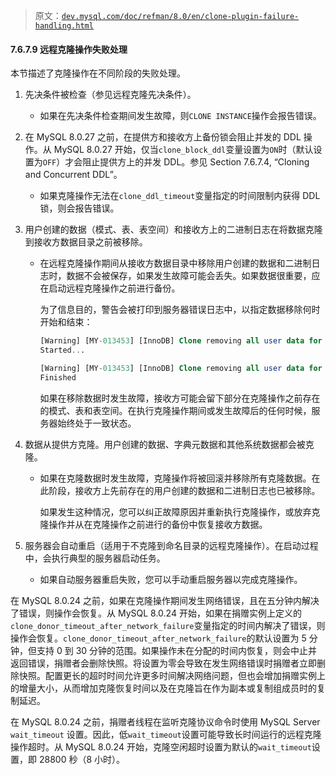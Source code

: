 > 原文：[`dev.mysql.com/doc/refman/8.0/en/clone-plugin-failure-handling.html`](https://dev.mysql.com/doc/refman/8.0/en/clone-plugin-failure-handling.html)

#### 7.6.7.9 远程克隆操作失败处理

本节描述了克隆操作在不同阶段的失败处理。

1.  先决条件被检查（参见远程克隆先决条件）。

    +   如果在先决条件检查期间发生故障，则`CLONE INSTANCE`操作会报告错误。

1.  在 MySQL 8.0.27 之前，在提供方和接收方上备份锁会阻止并发的 DDL 操作。从 MySQL 8.0.27 开始，仅当`clone_block_ddl`变量设置为`ON`时（默认设置为`OFF`）才会阻止提供方上的并发 DDL。参见 Section 7.6.7.4, “Cloning and Concurrent DDL”。

    +   如果克隆操作无法在`clone_ddl_timeout`变量指定的时间限制内获得 DDL 锁，则会报告错误。

1.  用户创建的数据（模式、表、表空间）和接收方上的二进制日志在将数据克隆到接收方数据目录之前被移除。

    +   在远程克隆操作期间从接收方数据目录中移除用户创建的数据和二进制日志时，数据不会被保存，如果发生故障可能会丢失。如果数据很重要，应在启动远程克隆操作之前进行备份。

        为了信息目的，警告会被打印到服务器错误日志中，以指定数据移除何时开始和结束：

        ```sql
        [Warning] [MY-013453] [InnoDB] Clone removing all user data for provisioning:
        Started...

        [Warning] [MY-013453] [InnoDB] Clone removing all user data for provisioning:
        Finished
        ```

        如果在移除数据时发生故障，接收方可能会留下部分在克隆操作之前存在的模式、表和表空间。在执行克隆操作期间或发生故障后的任何时候，服务器始终处于一致状态。

1.  数据从提供方克隆。用户创建的数据、字典元数据和其他系统数据都会被克隆。

    +   如果在克隆数据时发生故障，克隆操作将被回滚并移除所有克隆数据。在此阶段，接收方上先前存在的用户创建的数据和二进制日志也已被移除。

        如果发生这种情况，您可以纠正故障原因并重新执行克隆操作，或放弃克隆操作并从在克隆操作之前进行的备份中恢复接收方数据。

1.  服务器会自动重启（适用于不克隆到命名目录的远程克隆操作）。在启动过程中，会执行典型的服务器启动任务。

    +   如果自动服务器重启失败，您可以手动重启服务器以完成克隆操作。

在 MySQL 8.0.24 之前，如果在克隆操作期间发生网络错误，且在五分钟内解决了错误，则操作会恢复。从 MySQL 8.0.24 开始，如果在捐赠实例上定义的`clone_donor_timeout_after_network_failure`变量指定的时间内解决了错误，则操作会恢复。`clone_donor_timeout_after_network_failure`的默认设置为 5 分钟，但支持 0 到 30 分钟的范围。如果操作未在分配的时间内恢复，则会中止并返回错误，捐赠者会删除快照。将设置为零会导致在发生网络错误时捐赠者立即删除快照。配置更长的超时时间允许更多时间解决网络问题，但也会增加捐赠实例上的增量大小，从而增加克隆恢复时间以及在克隆旨在作为副本或复制组成员时的复制延迟。

在 MySQL 8.0.24 之前，捐赠者线程在监听克隆协议命令时使用 MySQL Server `wait_timeout` 设置。因此，低`wait_timeout`设置可能导致长时间运行的远程克隆操作超时。从 MySQL 8.0.24 开始，克隆空闲超时设置为默认的`wait_timeout`设置，即 28800 秒（8 小时）。
